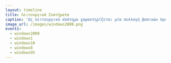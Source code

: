 ```yaml
---
layout: timeline
title: Λειτουργικά Συστήματα
caption: 'Ως λειτουργικό σύστημα χαρακτηρίζεται μία συλλογή βασικών προγραμμάτων, η οποία ελέγχει τη λειτουργία του υπολογιστή συνολικά και χρησιμοποιείται ως υπόβαθρο για την εκτέλεση όλων των υπόλοιπων προγραμμάτων, τη διαχείριση των περιφερειακών συσκευών και την εξασφάλιση της επικοινωνίας μεταξύ χρήστη και υπολογιστή.'
image_url: /images/windows2000.png
events:
  - windows2000
  - windows1
  - windows10
  - windows8
  - windows95
---
```

